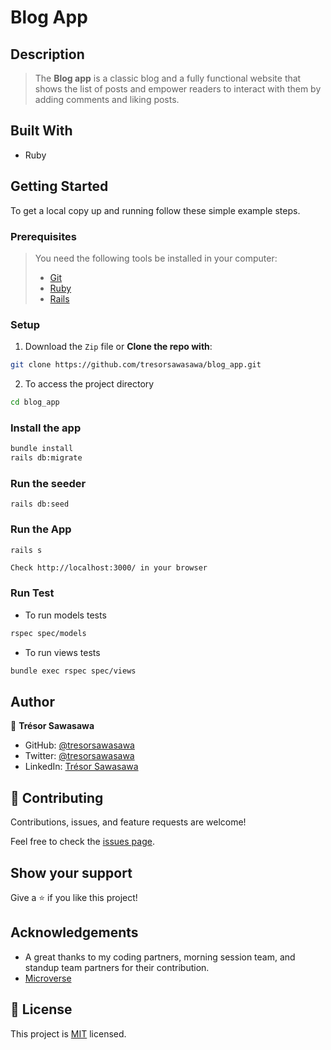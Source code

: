 # Blog App

## Description

> The **Blog app** is a classic blog and a fully functional website that shows the list of posts and empower readers to interact with them by adding comments and liking posts.

## Built With

- Ruby

## Getting Started

To get a local copy up and running follow these simple example steps.

### Prerequisites

> You need the following tools be installed in your computer:
>
> - [Git](https://www.linode.com/docs/guides/how-to-install-git-on-linux-mac-and-windows/)
> - [Ruby](https://github.com/microverseinc/curriculum-ruby/blob/main/simple-ruby/articles/ruby_installation_instructions.md)
> - [Rails](https://www.tutorialspoint.com/ruby-on-rails/rails-installation.htm)

### Setup

1. Download the `Zip` file or **Clone the repo with**:

```bash
git clone https://github.com/tresorsawasawa/blog_app.git
```

2. To access the project directory

```bash
cd blog_app
```

### Install the app

```bash
bundle install
rails db:migrate
```

### Run the seeder

```
rails db:seed
```

### Run the App

```bash
rails s
```

```
Check http://localhost:3000/ in your browser
```

### Run Test

- To run models tests
```bash
rspec spec/models
```
- To run views tests
```bash
bundle exec rspec spec/views
```

## Author

👤 **Trésor Sawasawa**

- GitHub: [@tresorsawasawa](https://github.com/tresorsawasawa)
- Twitter: [@tresorsawasawa](https://twitter.com/TresorSawasawa)
- LinkedIn: [Trésor Sawasawa](https://www.linkedin.com/in/tresor-sawasawa/)

## 🤝 Contributing

Contributions, issues, and feature requests are welcome!

Feel free to check the [issues page](https://github.com/tresorsawasawa/blog_app/issues).

## Show your support

Give a ⭐️ if you like this project!

## Acknowledgements

- A great thanks to my coding partners, morning session team, and standup team partners for their contribution.
- [Microverse](https://www.microverse.org/)

## 📝 License

This project is [MIT](./MIT.md) licensed.
